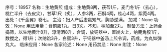 序号：18957
名称：生地黄煎
组成：生地黄8两，茯苓1斤，麦门冬1斤（去心），桃仁半升（去皮尖），甘草1尺（炙），人参3两，石斛4两，桂心4两，紫菀4两。
出处：《千金翼》卷七。
主治：妇人产后虚羸短气，胸胁逆满。
加减：None
功效：None
用法用量：食前服1丸，日3次。不知，稍加至2丸。
制备方法：上药合捣筛，以生地黄汁8升，淳清酒8升，合调，放铜器中，置炭火上，纳鹿角胶1斤，数搅之，得1升；次纳饴3升，白蜜3升，于铜器中釜汤上煎令调，药成。为丸如弹丸大。
临床应用：None
各家论述：None
用药禁忌：None
附注：None
